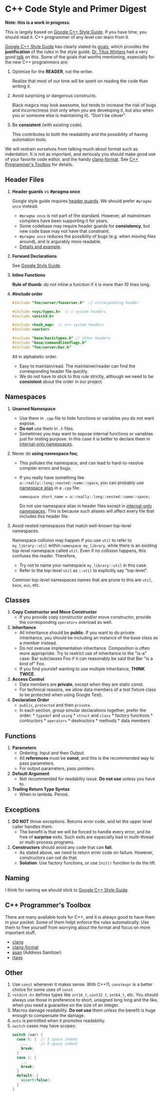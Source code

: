 # C++ Code Style and Primer Digest

**Note: this is a work in progress.**

This is largely based on
[Google C++ Style Guide](https://google.github.io/styleguide/cppguide.html).
If you have time, you should read it. C++ programmer of any level can
learn from it. 

[Google C++ Style Guide](https://google.github.io/styleguide/cppguide.html)
has clearly stated its
[goals](https://google.github.io/styleguide/cppguide.html#Goals),
which provides the **justification** of the rules in the style guide.
[Dr. Titus Winters](http://alumni.cs.ucr.edu/~titus/) had a very good
[talk](https://www.youtube.com/watch?v=NOCElcMcFik&t=2481s) on this.
Some of the goals that worths mentioning, especially for the new C++
programmers are:

1.  Optimize for the **READER**, not the writer.

    Realize that most of our time will be spent on reading the code
    than writing it. 
2.  Avoid surprising or dangerous constructs.

    Black magics may look awesome, but tends to increase the risk of
    bugs and incorrectness (not only when you are developing it, but
    also when you or someone else is maintaining it). "Don't be
    clever".
3.  Be **consistent** (with existing code).

    This contributes to both the readability and the possibility of
    having automation tools.
    
We will restrain ourselves from talking much about format such as
indentation. It is not as important, and seriously you should make
good use of your favorite code editor, and the
handy [clang-format](http://clang.llvm.org/docs/ClangFormat.html).
See [C++ Programmer's Toolbox](#c++-programmer-s-toolbox) for details.


    
## Header Files

1.  **Header guards** vs **#pragma once**

    Google style guide requires
    [header guards](https://google.github.io/styleguide/cppguide.html#The__define_Guard).
    We should prefer `#pragma once` instead.
    *   `#pragma once` is not part of the standard. However, all
        mainstream compilers have been supporting it for years.
    *   Some codebase may require header guards for **consistency**,
        but new code base may not have that constraint.
    *   `#pragma once` reduces the possiblity of bugs (e.g. when
        moving files around), and is argurably more readable.
    *   [Details and example](cases/pragma_once.md).
2.  **Forward Declarations**

    See [Google Style Guide](https://google.github.io/styleguide/cppguide.html#Forward_Declarations).
3.  **Inline Functions**
    
    **Rule of thumb**: do not inline a function if it is more than 10
    lines long.
4.  **#include order**
    ```c++
    #include "foo/server/fooserver.h"  // corresponding header

    #include <sys/types.h>  // c system headers
    #include <unistd.h>

    #include <hash_map>  // c++ system headers
    #include <vector>

    #include "base/basictypes.h" // other headers
    #include "base/commandlineflags.h"
    #include "foo/server/bar.h"
    ```
    
    All in alphabetic order.
    
    *   Easy to maintain/read. The maintainer/reader can find the
        corresponding header file quickly.
    *   We do not have to stick to this rule strictly, although we
        need to be **consistent** about the order in our project.
    
## Namespaces

1.  **Unamed Namespace**
    *   Use them in `.cpp` file to hide functions or variables you do
        not want expose.
    *   **Do not** use them in `.h` files.
    *   Sometimes you may want to expose internal functions or
        variables just for testing purpose. In this case it is better
        to declare them in
        [internal-only namespaces](cases/internal_only_namespaces.md).
2.  Never do **using namespace foo;**
    
    *   This pollutes the namespace, and can lead to hard-to-resolve
        compiler errors and bugs.
    *   If you really have something like
        `a::really::long::nested::name::space`, you can probably use
        [namespace alias](http://en.cppreference.com/w/cpp/language/namespace_alias)
        in a `.cpp` file:
        
        ```
        namespace short_name = a::really::long::nested::name::space;
        ```
        
        Do not use namespace alias in header files except in
        [internal-only namespaces](cases/internal_only_namespaces.md).
        This is because such aliases will affect every file that
        includes this header file.
3.  Avoid nested namespaces that match well-known top-level namespaces.
    
    Namespace collision may happen if you use `util` to refer to
    `my_library::util` within `namespace my_library`, while there is
    an existing top-level namespace called `util`. Even if no
    collision happens, this confuses the reader. Therefore,
    
    *   Try not to name your namespace `my_library::util` in this
        case.
    *   Refer to the top-level `util` as `::util` to explicitly say
        "top-level".
        
    Common top-level namespaces names that are prone to this are
    `util`, `base`, `aux`, etc.
    
## Classes

1.  **Copy Constructor and Move Constructor**
    *   If you provide copy constructor and/or move constructor,
        provide the corresponding `operator=` overload as well.
2.  **Inheritance**
    *   All inheritance should be **public**. If you want to do
        private inheritance, you should be including an instance of
        the base class as a member instead.
    *   Do not overuse implementation inheritance. Composition is
        often more appropriate. Try to restrict use of inheritance to
        the "is-a" case: Bar subclasses Foo if it can reasonably be
        said that Bar "is a kind of" Foo.
    *   If you find yourslef wanting to use multiple inheritance,
        **THINK TWICE**.
3.  **Access Control**
    *   Data members are **private**, except when they are static
        const.
    *   For technical reasons, we allow data members of a test fixture
        class to be protected when using Google Test).
4.  **Declaration Order**
    *   `public`, `protected` and then `private`.
    *   In each section, group simular declarations together, prefer
        the order:
            *   `typedef` and `using`
            *   `struct` and `class`
            *   factory functions
            *   contructors
            *   `operator=`
            *   destructors
            *   methods
            *   data members
            
## Functions

1.  **Parameters**
    *   Ordering: Input and then Output.
    *   All **references** must be **const**, and this is the recommended
        way to pass parameters.
    *   For output parameters, pass pointers.
2.  **Default Argument**
    *   Not recommended for readablity issue. **Do not use** unless
        you have to.
3.  **Trailing Return Type Syntax**
    *   When in lambda. Period.

## Exceptions

1.  **DO NOT** throw exceptions. Returns error code, and let the upper
    level caller handles them.
    *   The benefit is that we will be forced to handle every error,
        and be free of **surprise** exits. Such exits are especially
        bad in multi-thread or multi-process programs.
2.  **Constructors** should avoid any code that can **fail**.
    *   As stated above, we need to return error code on failure.
        However, constructors can not do that.
    *   **Solution**: Use factory functions, or use `Init()` function
        to do the lift.
        
## Naming

I think for naming we should stick
to
[Google C++ Style Guide](https://google.github.io/styleguide/cppguide.html#Naming).

## C++ Programmer's Toolbox

There are many available tools for C++, and it is always good to have
them in your pocket. Some of them helpt enforce the rules
automatically. Use them to free yourself from worrying about the
format and focus on more important stuff.

*   [clang](http://clang.llvm.org/)
*   [clang-format](http://clang.llvm.org/docs/ClangFormat.html)
*   [asan](https://github.com/google/sanitizers/wiki/AddressSanitizer) (Address Sanitizer)
*   [rtags](https://github.com/Andersbakken/rtags)

## Other

1.  Use `const` whenever it makes sense. With C++11, `constexpr` is a
    better choice for some uses of `const`
2.  `<stdint.h>` defines types like `int16_t`, `uint32_t`, `int64_t`,
    etc. You should always use those in preference to short, unsigned
    long long and the like, when you need a guarantee on the size of
    an integer.
3.  Macros damage readability. **Do not use** them unless the benefit
    is huge enough to compensate the damage.
4.  `auto` is permitted when it promotes readability.
5.  `switch` cases may have scopes:
    ```c++
    switch (var) {
      case 0: {  // 2 space indent
        ...      // 4 space indent
        break;
      }
      case 1: {
        ...
        break;
      }
      default: {
        assert(false);
      }
    }
    ```
